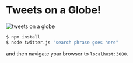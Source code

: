 # Tweets on a Globe!

![tweets on a globe](https://raw.githubusercontent.com/joelgrus/twitter-globe/master/globe.gif)

```bash
$ npm install
$ node twitter.js "search phrase goes here"
```

and then navigate your browser to `localhost:3000`.

